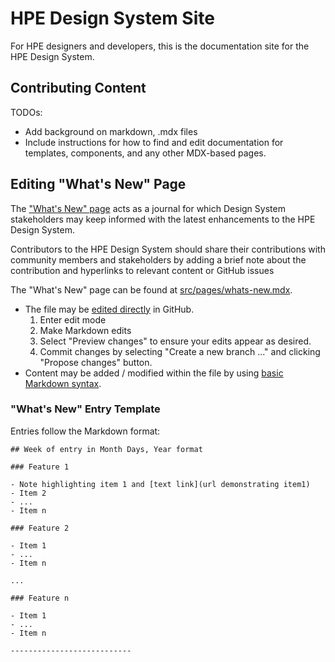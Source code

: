 # HPE Design System Site

For HPE designers and developers, this is the documentation site for the HPE Design System. 

## Contributing Content

TODOs:
- Add background on markdown, .mdx files
- Include instructions for how to find and edit documentation
for templates, components, and any other MDX-based pages.

## Editing "What's New" Page

The ["What's New" page](https://design-system.hpe.design/whats-new) acts as a journal for which Design System stakeholders may 
keep informed with the latest enhancements to the HPE Design System.

Contributors to the HPE Design System should share their contributions with 
community members and stakeholders by adding a brief note about the contribution 
and hyperlinks to relevant content or GitHub issues

The "What's New" page can be found at [src/pages/whats-new.mdx](https://github.com/grommet/hpe-design-system/blob/feat-1335/aries-site/src/pages/whats-new.mdx).
- The file may be [edited directly](https://github.com/grommet/hpe-design-system/blob/feat-1335/aries-site/src/pages/whats-new.mdx) in GitHub.
  1. Enter edit mode
  1. Make Markdown edits
  1. Select "Preview changes" to ensure your edits appear as desired.
  1. Commit changes by selecting "Create a new branch ..." and clicking "Propose changes" button.
- Content may be added / modified within the file by using [basic Markdown syntax](https://www.markdownguide.org/basic-syntax/).

### "What's New" Entry Template

Entries follow the Markdown format:

```
## Week of entry in Month Days, Year format

### Feature 1

- Note highlighting item 1 and [text link](url demonstrating item1)
- Item 2
- ...
- Item n

### Feature 2

- Item 1
- ...
- Item n

...

### Feature n

- Item 1
- ...
- Item n

---------------------------

```
